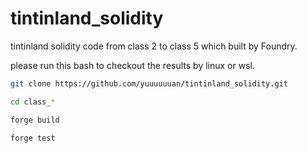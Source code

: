 # tintinland_solidity
 
tintinland solidity code from class 2 to class 5 which built by Foundry.

please run this bash to checkout the results by linux or wsl.

```bash
git clone https://github.com/yuuuuuuan/tintinland_solidity.git

cd class_*

forge build

forge test
```

